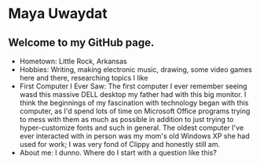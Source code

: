 # Maya Uwaydat
## Welcome to my GitHub page. 

- Hometown: Little Rock, Arkansas
- Hobbies: Writing, making electronic music, drawing, some video games here and there, researching topics I like
- First Computer I Ever Saw: The first computer I ever remember seeing wasd this massive DELL desktop my father had with this big monitor. I think the beginnings of my fascination with technology began with this computer, as I'd spend lots of time on Microsoft Office programs trying to mess with them as much as possible in addition to just trying to hyper-customize fonts and such in general. The oldest computer I've ever interacted with in person was my mom's old Windows XP she had used for work; I was very fond of Clippy and honestly still am. 
- About me: I dunno. Where do I start with a question like this? 
